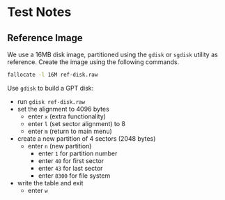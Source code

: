 # Test Notes

## Reference Image

We use a 16MB disk image, partitioned using the `gdisk` or `sgdisk` utility as reference.
Create the image using the following commands.

```bash
fallocate -l 16M ref-disk.raw
```

Use `gdisk` to build a GPT disk:

* run `gdisk ref-disk.raw`
* set the alignment to 4096 bytes
  * enter `x` (extra functionality)
  * enter `l` (set sector alignment) to 8
  * enter `m` (return to main menu)
* create a new partition of 4 sectors (2048 bytes)
  * enter `n` (new partition)
    * enter `1` for partition number
    * enter `40` for first sector
    * enter `43` for last sector
    * enter `8300` for file system
* write the table and exit
  * enter `w`
